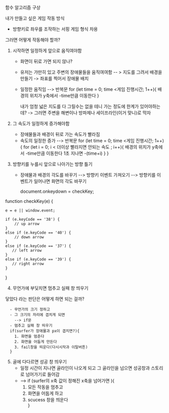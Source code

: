 함수 알고리즘 구상

내가 만들고 싶은 게임 작동 방식 
- 방향키로 좌우를 조작하는 서핑 게임 형식 차용





그러면 어떻게 작동해야 할까?
1. 시작하면 일정하게 앞으로 움직여야함
      - 화면이 뒤로 가면 되지 않나?
      - 유저는 가만히 있고 주변의 장애물들을 움직여여함
        -- > 지도를 그려서 배경을 만들기 -> 좌표를 찍어서 장애물 배치
      - 일정한 움직임
        --> 반복문
      for (let time = 0; time <게임 진행시간; 1++){
        배경의 위치가 y축에서 -time만큼 이동한다
      }

        내가 엄청 넓은 지도를 다 그릴수는 없을 테니 가는 정도에 한계가 있어야하는 데?
        -> 그러면 주변을 해변이나 방파제나 세이프라인(이거 맞니)로 막자
        

2. 그 속도가 일정하게 증가해야함
      - 장애물들과 배경이 뒤로 가는 속도가 빨라짐
      - 속도의 일정한 증가
        --> 반복문
        for (let time = 0; time <게임 진행시간; 1++){
          for (let i = 0; i < 더이상 빨라지면 안되는 속도 ; i++){
            배경의 위치가 y축에서 -time만큼 이동한다
            1초 지나면 -(time+i)
          }
      }

3. 방향키를 누를시 앞으로 나아가는 방향 틀기
      - 장애물과 배경의 각도를 바꾸기
      --> 방향키 이벤트 가져오기
        --> 방향키를 이벤트가 일어나면 화면의 각도 바꾸기

        <!-- ! 방향키 이벤트라네 분석해 볼것 -->
        document.onkeydown = checkKey;

function checkKey(e) {

    e = e || window.event;

    if (e.keyCode == '38') {
        // up arrow
    }
    else if (e.keyCode == '40') {
        // down arrow
    }
    else if (e.keyCode == '37') {
       // left arrow
    }
    else if (e.keyCode == '39') {
       // right arrow
    }

}



4. 무언가에 부딪치면 멈추고 실패 창 띄우기

닿았다 라는 판단은 어떻게 하면 되는 걸까?

      - 무언가의 크기 정하고
      - 그 크기의 자리에 겹치게 되면
        --> if문 
      - 멈추고 실패 창 띄우기
      if(surfer가 장애물과 px이 겹치면?){
        1. 화면을 멈춘다
        2. 화면을 어둡게 만든다
        3. fail창을 띄운다(다시시작과 이탈버튼)
      }


5. 골에 다다르면 성공 창 띄우기
      - 일정 시간이 지나면 골라인이 나오게 되고 그 골라인을 넘으면 성공창과 스토리로 넘어가기로 들어감
      - --> if (surfer의 x축 값이 정해진 x축을 넘어가면 ){
        1. 모든 작동을 멈추고
        2. 화면을 어둡게 하고
        3. scucess 창을 띄운다  
      }